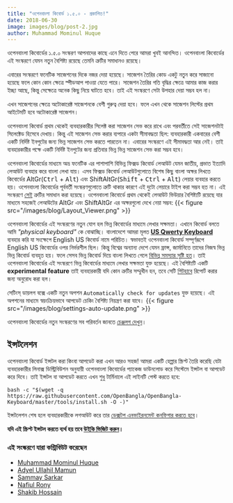 ```yaml
---
title: "ওপেনবাংলা কিবোর্ড ১.৫.০ - প্রকাশিত!"
date: 2018-06-30
image: images/blog/post-2.jpg
author: Muhammad Mominul Huque
---
```


ওপেনবাংলা কিবোর্ডের ১.৫.০ সংস্করণ আপনাদের কাছে এনে দিতে পেরে আমরা খুবই আনন্দিত। ওপেনবাংলা কিবোর্ডের এই সংস্করণে যেমন নতুন বৈশিষ্ট্য রয়েছে তেমনি ত্রুটির সমাধানও রয়েছে।
<!--more-->

এবারের সংস্করণে ফনেটিক সাজেশনের দিকে নজর দেয়া হয়েছে। সাজেশন তৈরির কোড একটু নতুন করে সাজানো হয়েছে ফলে কোন কোন ক্ষেত্রে স্পীডআপ পাওয়া যেতে পারে। সাজেশন তৈরির গতি বৃদ্ধির ক্ষেত্রে আমার কাজ করার ইচ্ছা আছে, কিন্তু সেক্ষেত্রে অনেক কিছু নিয়ে ঘাটতে হবে। তাই এই সংস্করণে সেটা উপহার দেয়া সম্ভব হল না।

এখন সাজেশনের ক্ষেত্রে অটোকারেক্ট সাজেশনকে বেশী গুরুত্ব দেয়া হবে। ফলে এখন থেকে সাজেশন লিস্টের প্রথম আইটেমটি হবে অটোকারেক্ট সাজেশন।

ওপেনবাংলা কিবোর্ড প্রথম থেকেই ব্যবহারকারীর সিলেক্ট করা সাজেশন সেভ করে রাখে এবং পরবর্তীতে সেই সাজেশনটাই সিলেক্টেড হিসেবে দেখায়। কিন্তু এই সাজেশন সেভ করার ব্যপারে একটা সীমাবদ্ধতা ছিল: ব্যবহারকারী একবারের বেশী একটি নির্দিষ্ট ইনপুটের জন্য ভিন্ন সাজেশন সেভ করতে পারতেন না। এবারের সংস্করণে এই সীমাবদ্ধতা আর নেই। তাই ব্যবহারকারীর পক্ষে একটি নির্দিষ্ট ইনপুটের জন্য প্রতিবার ভিন্ন ভিন্ন সাজেশন সেভ করা সম্ভব হবে।

ওপেনবাংলা কিবোর্ডের মাধ্যমে অভ্র ফনেটিক এর পাশাপাশি বিভিন্ন ফিক্সড কিবোর্ড লেআউট যেমন জাতীয়, প্রভাত ইত্যাদি লেআউট ব্যবহার করে বাংলা লেখা যায়। এসব ফিক্সড কিবোর্ড লেআউটগুলোতে বিশেষ কিছু বাংলা অক্ষর লিখতে কিবোর্ডের AltGr(<kbd>Ctrl</kbd> + <kbd>Alt</kbd>) এবং ShiftAltGr(<kbd>Shift</kbd> + <kbd>Ctrl</kbd> + <kbd>Alt</kbd>) লেয়ার ব্যবহার করতে হয়। ওপেনবাংলা কিবোর্ডের পূর্ববর্তী সংস্করণগুলোতে ত্রুটি থাকার কারণে এই দুটো লেয়ারে টাইপ করা সম্ভব হত না। এই সংস্করণে [সেই](https://github.com/OpenBangla/OpenBangla-Keyboard/issues/40) ত্রুটির সমাধান করা হয়েছে। ওপেনবাংলা কিবোর্ডে প্রথম থেকেই লেআউট ভিউয়ার বৈশিষ্ট্যটি রয়েছে যার মাধ্যমে সহজেই লেআউটের AltGr এবং ShiftAltGr এর অক্ষরগুলো দেখে নেয়া সম্ভব:
{{< figure src="/images/blog/Layout_Viewer.png" >}}

ওপেনবাংলা কিবোর্ডের এই সংস্করণের নতুন যোগ হল ভিন্ন কিবোর্ডের মাধ্যমে লেখার সক্ষমতা। এখানে কিবোর্ড বলতে আমি *"physical keyboard"* কে বোঝাচ্ছি। বাংলাদেশে আমরা মূলত [**US Qwerty Keyboard**](https://en.wikipedia.org/wiki/QWERTY) ব্যবহার করি যা সংক্ষেপে English US কিবোর্ড নামে পরিচিত। স্বভাবতই ওপেনবাংলা কিবোর্ড সম্পূর্ণরূপে English US কিবোর্ডের ওপর নির্ভরশীল ছিল। কিন্তু বিশ্বের অন্যান্য দেশে যেমন ফ্রান্স, জার্মানিতে তাদের নিজস্ব ভিন্ন ভিন্ন কিবোর্ড ব্যবহৃত হয়। ফলে সেসব ভিন্ন কিবোর্ড দিয়ে বাংলা লিখতে গেলে [বিভিন্ন সমস্যার সৃষ্টি হত](https://github.com/OpenBangla/OpenBangla-Keyboard/issues/36)। তাই ওপেনবাংলা কিবোর্ডের এই সংস্করণে ভিন্ন কিবোর্ডের মাধ্যমে লেখার সক্ষমতা যুক্ত হয়েছে। এই বৈশিষ্ট্যটি একটি **experimental feature** তাই ব্যবহারকারী যদি কোন ত্রুটির সম্মুখীন হন, তবে সেটি [গিটহাবে](https://github.com/OpenBangla/OpenBangla-Keyboard/issues) রিপোর্ট করার জন্য অনুরোধ করা হল।

সেটিংস্‌ ডায়লগ বক্সে একটি নতুন অপশন `Automatically check for updates` যুক্ত হয়েছে। এই অপশনের মাধ্যমে স্বয়ংক্রিয়ভাবে আপডেট চেকিং বৈশিষ্ট্য নিয়ন্ত্রণ করা যাবে।
{{< figure src="/images/blog/settings-auto-update.png" >}}

ওপেনবাংলা কিবোর্ডের নতুন সংস্করণের সব পরিবর্তন জানতে [চেঞ্জলগ দেখুন](https://github.com/OpenBangla/OpenBangla-Keyboard/blob/master/CHANGELOG.md#150)।

## ইন্সটলেশন
ওপেনবাংলা কিবোর্ড ইন্সটল করা কিংবা আপডেট করা এখন আরও সহজ! আমরা একটি হেল্পার স্ক্রিপ্ট তৈরি করেছি যেটা ব্যবহারকারীর লিনাক্স ডিস্ট্রিবিউশন অনুযায়ী ওপেনবাংলা কিবোর্ডের প্যাকেজ ডাউনলোড করে সিস্টেমে ইন্সটল বা আপডেট করে দিবে। তাই ইন্সটল বা আপডেট করতে এখন শুধু টার্মিনালে এই লাইনটি পেস্ট করতে হবে:
```
bash -c "$(wget -q https://raw.githubusercontent.com/OpenBangla/OpenBangla-Keyboard/master/tools/install.sh -O -)"
```
ইন্সটলেশন শেষ হলে ব্যবহারকারীকে লগআউট করে তার [ডেক্সটপ এনভাইরনমেন্ট কনফিগার করতে হবে](https://github.com/OpenBangla/OpenBangla-Keyboard/wiki/Configuring-Environment)।

**যদি এই স্ক্রিপ্ট ইন্সটল করতে ব্যর্থ হয় তবে [উইকি ভিজিট করুন](https://github.com/OpenBangla/OpenBangla-Keyboard/wiki/Installing-OpenBangla-Keyboard)।**

### এই সংস্করণে যারা কন্ট্রিবিউট করেছেন
* [Muhammad Mominul Huque](https://github.com/mominul)
* [Adyel Ullahil Mamun](https://github.com/Adyel)
* [Sammay Sarkar](https://github.com/bdeshi)
* [Nafiul Rony](https://github.com/kryptonpust)
* [Shakib Hossain](https://github.com/shakib609)


